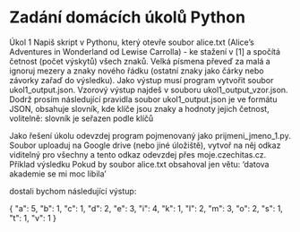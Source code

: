 # Zadání domácích úkolů Python


Úkol 1
Napiš skript v Pythonu, který otevře soubor alice.txt (Alice’s Adventures in Wonderland od Lewise Carrolla) - ke stažení v [1] a spočítá četnost (počet výskytů) všech znaků. Velká písmena převeď za malá a ignoruj mezery a znaky nového řádku (ostatní znaky jako čárky nebo závorky zařaď do výsledku).
Jako výstup musí program vytvořit soubor ukol1_output.json. Vzorový výstup najdeš v souboru ukol1_output_vzor.json. Dodrž prosím následující pravidla
soubor ukol1_output.json je ve formátu JSON,
obsahuje slovník, kde klíče jsou znaky a hodnoty jejich četnost,
volitelně: slovník je seřazen podle klíčů

Jako řešení úkolu odevzdej program pojmenovaný jako prijmeni_jmeno_1.py. Soubor uploaduj na Google drive (nebo jiné úložiště), vytvoř na něj odkaz viditelný pro všechny a tento odkaz odevzdej přes moje.czechitas.cz.
Příklad výsledku
Pokud by soubor alice.txt obsahoval jen větu: 
 	‘datova akademie se mi moc libila’

dostali bychom následující výstup:

{
    "a": 5,
    "b": 1,
    "c": 1,
    "d": 2,
    "e": 3,
    "i": 4,
    "k": 1,
    "l": 2,
    "m": 3,
    "o": 2,
    "s": 1,
    "t": 1,
    "v": 1
}
